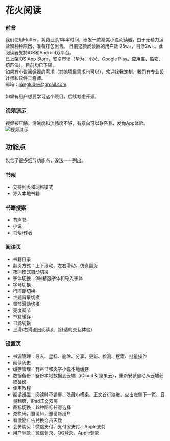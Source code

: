 # 花火阅读

### 前言
我们使用Flutter，耗费业余1年半时间，研发一款精美小说阅读器，由于无精力运营和种种原因，准备打包出售。
目前这款阅读器的用户数 25w+，日活2w+。此阅读器支持iOS和Android双平台。<br>
已上架iOS App Store，安卓市场（华为、小米、Google Play、应用宝、酷安、葫芦侠），目前均已下架。<br>
如果有小说阅读器的需求（其他项目需求也可以），欢迎找我定制，我们有专业设计师和软件工程师。<br>
邮箱：liangludev@gmail.com
<br><br>
如果有用户想要学习这个项目，后续考虑开源。

### 视频演示
视频被压缩，清晰度和流畅度不够，有意向可以联系我，发你App体验。<br>
![视频演示](https://github.com/LiangLuDev/Flutter_Novel_Reader/blob/main/video.gif?raw=true)

## 功能点
包含了很多细节功能点，没法一一列出。

### 书架
- 支持列表和网格模式
- 导入本地书籍

### 书籍搜索

- 有声书
- 小说
- 书名/作者

### 阅读页

- 书籍目录
- 翻页方式：上下滚动、左右滑动、仿真翻页
- 夜间模式自动切换
- 字体切换：9种精选字体和导入字体
- 字号切换
- 行间距切换
- 主题背景切换
- 章节滑动切换
- 亮度调节
- 书籍缓存
- 书源切换
- 上滑/右滑退出阅读页（舒适的交互体验）

### 设置页

- 书源管理：导入、星标、删除、分享、更新、检测、搜索、批量操作
- 阅读历史
- 缓存管理：有声书和文字小说本地缓存
- 数据备份：备份本地数据到云端（iCloud & 坚果云），重新安装自动从云端获取备份
- 使用教程
- 阅读设置：阅读时不锁屏、隐藏小横条、正文首行缩进、点击左侧下一页、音量翻页、iPad正文双屏
- 图标切换：12种图标任意选择
- 兑换码，邀请码，邀请新用户
- 看激励广告兑换会员天数
- 会员购买：微信支付、支付宝支付、Apple支付
- 用户登录：微信登录、QQ登录、Apple登录

